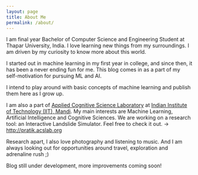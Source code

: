 ```yaml
---
layout: page
title: About Me
permalink: /about/
---
```


<!--<img src="/akshit.JPG" height="500">-->
I am final year Bachelor of Computer Science and Engineering Student at Thapar University, India. I love learning new things from my surroundings. I am driven by my curiosity to know more about this world.

I started out in machine learning in my first year in college, and since then, it has been a never ending fun for me. This blog comes in as a part of my self-motivation for pursuing ML and AI. 

I intend to play around with basic concepts of machine learning and publish them here as I grow up.

I am also a part of <a href="pratik.acslab.org">Applied Cognitive Science Laboratory</a> at <a href="http://iitmandi.ac.in/">Indian Institute of Technology (IIT), Mandi</a>. My main interests are Machine Learning, Artificial Intelligence and Cognitive Sciences. We are working on a research tool: an Interactive Landslide Simulator. Feel free to check it out. -> <a href="http://pratik.acslab.org" title="Interactive Landslide Simulator">http://pratik.acslab.org</a>

Research apart, I also love photography and listening to music. And I am always looking out for opportunities around travel, exploration and adrenaline rush ;)

Blog still under development, more improvements coming soon!